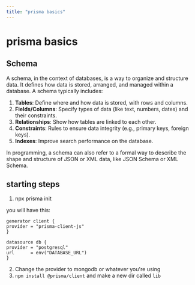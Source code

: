 ```yaml
---
title: "prisma basics"
---
```


# prisma basics

## Schema

A schema, in the context of databases, is a way to organize and structure data. It defines how data is stored, arranged, and managed within a database. A schema typically includes:

1. **Tables**: Define where and how data is stored, with rows and columns.
2. **Fields/Columns**: Specify types of data (like text, numbers, dates) and their constraints.
3. **Relationships**: Show how tables are linked to each other.
4. **Constraints**: Rules to ensure data integrity (e.g., primary keys, foreign keys).
5. **Indexes**: Improve search performance on the database.

In programming, a schema can also refer to a formal way to describe the shape and structure of JSON or XML data, like JSON Schema or XML Schema.

## starting steps

1. npx prisma init

you will have this:

    generator client {
    provider = "prisma-client-js"
    }

    datasource db {
    provider = "postgresql"
    url      = env("DATABASE_URL")
    }

2. Change the provider to mongodb or whatever you're using
3. `npm install @prisma/client` and make a new dir called `lib`